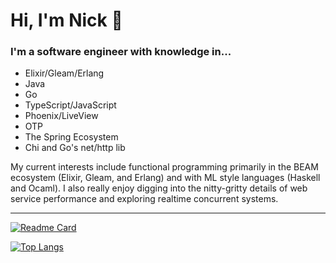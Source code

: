 # Hi, I'm Nick 👋

### I'm a software engineer with knowledge in...

- Elixir/Gleam/Erlang
- Java
- Go
- TypeScript/JavaScript
- Phoenix/LiveView
- OTP
- The Spring Ecosystem
- Chi and Go's net/http lib

My current interests include functional programming primarily in the BEAM ecosystem (Elixir, Gleam, and Erlang) and with ML style languages (Haskell and Ocaml). I also really enjoy digging into the nitty-gritty details of web service performance and exploring realtime concurrent systems.

---

[![Readme Card](https://github-readme-stats.vercel.app/api?username=nicklatch&show_icons=true&theme=onedark&rank_icon=github&hide=stars&card_width=475)](https://github.com/nicklatch/github-readme-stats)

[![Top Langs](https://github-readme-stats.vercel.app/api/top-langs/?username=nicklatch&show_icons=true&theme=onedark&card_width=475)](https://github.com/anuraghazra/github-readme-stats)
